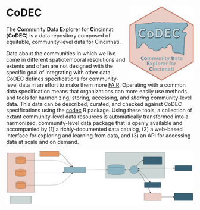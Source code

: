 # CoDEC <img src="man/figures/logo.svg" align="right" height="200"/>

The **Co**mmunity **D**ata **E**xplorer for **C**incinnati (**CoDEC**) is a data repository composed of equitable, community-level data for Cincinnati.

Data about the communities in which we live come in different spatiotemporal resolutions and extents and often are not designed with the specific goal of integrating with other data. CoDEC defines specifications for community-level data in an effort to make them more [FAIR](https://doi.org/10.1038/sdata.2016.18).
Operating with a common data specification means that organizations can more easily use methods and tools for harmonizing, storing, accessing, and *sharing* community-level data. This data can be described, curated, and checked against CoDEC specifications using the [codec](https://github.com/geomarker-io/codec) R package.
Using these tools, a collection of extant community-level data resources is automatically transformed into a harmonized, community-level data package that is openly available and accompanied by (1) a richly-documented data catalog, (2) a web-based interface for exploring and learning from data, and (3) an API for accessing data at scale and on demand.

![](man/figures/codec_overview.svg)

